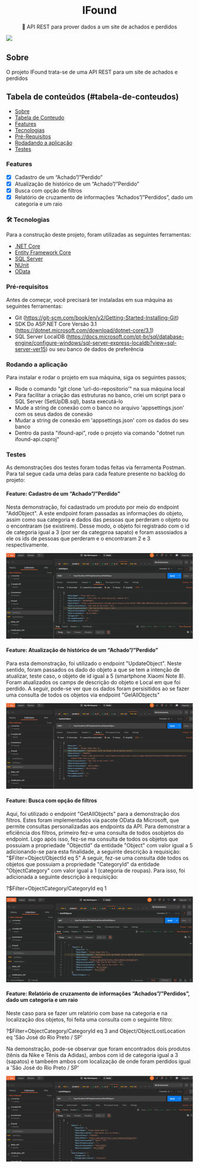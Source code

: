 <h1 align="center">IFound</h1>
<p align="center">🚀 API REST para prover dados a um site de achados e perdidos</p>
<a href="https://accurate.com.br/">
<img  src="https://img.shields.io/static/v1?label=API&message=Accurate&color=7159c1&style=for-the-badge&logo=ghost"/> 
</a>

## Sobre
O projeto IFound trata-se de uma API REST para um site de achados e perdidos

## Tabela de conteúdos (#tabela-de-conteudos)
<!--ts-->
   * [Sobre](#Sobre)
   * [Tabela de Conteudo](#tabela-de-conteudos)
   * [Features](#features)
   * [Tecnologias](#tecnologias)
   * [Pré-Requisitos](#pre-requisitos)
   * [Rodadando a aplicação](#instalacao)  
   * [Testes](#testes)
<!--te-->

### Features

- [x] Cadastro de um “Achado”/”Perdido”
- [x] Atualização de histórico de um “Achado”/”Perdido”
- [x] Busca com opção de filtros
- [x] Relatório de cruzamento de informações “Achados”/”Perdidos”, dado um categoria e um raio

### 🛠 Tecnologias

Para a construção deste projeto, foram utilizadas as seguintes ferramentas:

- [.NET Core](https://dotnet.microsoft.com/)
- [Entity Framework Core](https://docs.microsoft.com/pt-br/ef/core/)
- [SQL Server](https://www.microsoft.com/en-us/sql-server)
- [NUnit](https://nunit.org/)
- [OData](https://www.odata.org/)

### Pré-requisitos
Antes de começar, você precisará ter instaladas em sua máquina as seguintes ferramentas:
* Git (https://git-scm.com/book/en/v2/Getting-Started-Installing-Git)
* SDK Do ASP.NET Core Versão 3.1 (https://dotnet.microsoft.com/download/dotnet-core/3.1)
* SQL Server LocalDB (https://docs.microsoft.com/pt-br/sql/database-engine/configure-windows/sql-server-express-localdb?view=sql-server-ver15) ou seu banco de dados de preferência

### Rodando a aplicação
Para instalar e rodar o projeto em sua máquina, siga os seguintes passos;
* Rode o comando "git clone 'url-do-repositorio'" na sua máquina local
* Para facilitar a criação das estruturas no banco, criei um script para o SQL Server (SetUpDB.sql), basta executá-lo
* Mude a string de conexão com o banco no arquivo 'appsettings.json' com os seus dados de conexão
* Mudar a string de conexão em 'appsettings.json' com os dados do seu banco
* Dentro da pasta "ifound-api", rode o projeto via comando "dotnet run ifound-api.csproj"

### Testes
As demonstrações dos testes foram todas feitas via ferramenta Postman. Para tal segue cada uma delas para cada feature presente no backlog do projeto:

#### Feature: Cadastro de um “Achado”/”Perdido”
Nesta demonstração, foi cadastrado um produto por meio do endpoint "AddObject". A este endpoint foram passadas as informações do objeto, assim como sua categoria e dados das pessoas que perderam o objeto ou o encontraram (se existirem). Desse modo, o objeto foi registrado com o id de categoria igual a 3 (por ser da categproa sapato) e foram assosiados a ele os ids de pessoas que perderam e o encontraram 2 e 3 respectivamente.

![GIF Adicionar](ifound-api/gifs/gif_add_test_ifound.gif)

#### Feature: Atualização de histórico de um “Achado”/”Perdido”
Para esta demonstração, foi utilizado o endpoint "UpdateObject". Neste sentido, foram passados os dado do objeto a que se tem a intenção de atualizar, teste caso, o objeto de id igual a 5 (smartphone Xiaomi Note 8). Foram atualizados os camps de descrição do objeto e Local em que foi perdido. A seguir, pode-se ver que os dados foram persisitidos ao se fazer uma consulta de todos os objetos via endpoint "GelAllObjects"

![GIF Atualizar](ifound-api/gifs/gif_update_test_ifound.gif)

#### Feature: Busca com opção de filtros
Aqui, foi utilizado o endpoint "GetAllObjects" para a demonstração dos filtros. Estes foram implementados via pacote OData da Microsoft, que permite consultas personalizadas aos endpoints da API. Para demonstrar a eficiência dos filtros, primeiro fez-e uma consulta de todos osobjetos do endpoint. Logo após isso, fez-se ma consulta de todos os objetos que possuiam a propriedade "ObjectId" da entidade "Object" com valor igual a 5 adicionando-se para esta finalidade, a seguinte descrição à requisição:
"$Filter=Object/ObjectId eq 5"
A seguir, fez-se uma consulta dde todos os objetos que possuiam a propriedade "CategoryId" da entidade "ObjectCategory" com valor igual a 1 (categoria de roupas). Para isso, foi adicionada a seguinte descrição à requisição:

?$Filter=ObjectCategory/CategoryId eq 1

![GIF Filtros](ifound-api/gifs/gif_filter_test_ifound.gif)

#### Feature: Relatório de cruzamento de informações “Achados”/”Perdidos”, dado um categoria e um raio
Neste caso para se fazer um relatório com base na categoria e na localização dos objetos, foi feita uma consulta com o seguinte filtro:

?$Filter=ObjectCategory/CategoryId eq 3 and Object/ObjectLostLocation eq 'São José do Rio Preto / SP'

Na demonstração, pode-se observar que foram encontrados dois produtos (tênis da Nike e Tênis da Adidas), ambos com id de categoria igual a 3 (sapatos) e tambeém ambos com localização de onde foram perdidos igual a 'São José do Rio Preto / SP'

![GIF Relatorio](ifound-api/gifs/gif_report_test_ifound.gif)


